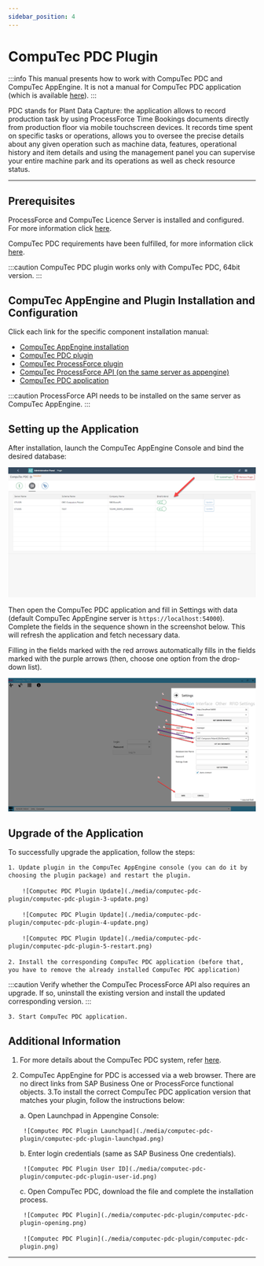 ```yaml
---
sidebar_position: 4
---
```


# CompuTec PDC Plugin

:::info
This manual presents how to work with CompuTec PDC and CompuTec AppEngine. It is not a manual for CompuTec PDC application (which is available [here](/docs/pdc/)).
:::

PDC stands for Plant Data Capture: the application allows to record production task by using ProcessForce Time Bookings documents directly from production floor via mobile touchscreen devices. It records time spent on specific tasks or operations, allows you to oversee the precise details about any given operation such as machine data, features, operational history and item details and using the management panel you can supervise your entire machine park and its operations as well as check resource status.

---

## Prerequisites

ProcessForce and CompuTec Licence Server is installed and configured. For more information click [here](/docs/processforce/administrator-guide/licensing/license-server/overview).

CompuTec PDC requirements have been fulfilled, for more information click [here](../administrators-guide/requirements.md).

:::caution
CompuTec PDC plugin works only with CompuTec PDC, 64bit version.
:::

## CompuTec AppEngine and Plugin Installation and Configuration

Click each link for the specific component installation manual:

- [CompuTec AppEngine installation](../administrators-guide/installation.md)
- [CompuTec PDC plugin](/docs/pdc/administrator-guide/installation/overview)
- [CompuTec ProcessForce plugin](../releases/plugins/processforce/download.md)
- [CompuTec ProcessForce API (on the same server as appengine)](/docs/processforce/releases/download#computec-processforce-api)
- [CompuTec PDC application](/docs/pdc/administrator-guide/installation/overview)

:::caution
ProcessForce API needs to be installed on the same server as CompuTec AppEngine.
:::

## Setting up the Application

After installation, launch the CompuTec AppEngine Console and bind the desired database:

![Computec PDC Plugin Database](./media/computec-pdc-plugin/computec-pdc-plugin-database.png)

Then open the CompuTec PDC application and fill in Settings with data (default CompuTec AppEngine server is `https://localhost:54000`). Complete the fields in the sequence shown in the screenshot below. This will refresh the application and fetch necessary data.

Filling in the fields marked with the red arrows automatically fills in the fields marked with the purple arrows (then, choose one option from the drop-down list).

![Computec PDC Plugin Settings](./media/computec-pdc-plugin/computec-pdc-plugin-settings.png)

## Upgrade of the Application

To successfully upgrade the application, follow the steps:

    1. Update plugin in the CompuTec AppEngine console (you can do it by choosing the plugin package) and restart the plugin.

        ![Computec PDC Plugin Update](./media/computec-pdc-plugin/computec-pdc-plugin-3-update.png)

        ![Computec PDC Plugin Update](./media/computec-pdc-plugin/computec-pdc-plugin-4-update.png)

        ![Computec PDC Plugin Update](./media/computec-pdc-plugin/computec-pdc-plugin-5-restart.png)

    2. Install the corresponding CompuTec PDC application (before that, you have to remove the already installed CompuTec PDC application)

:::caution
Verify whether the CompuTec ProcessForce API also requires an upgrade. If so, uninstall the existing version and install the updated corresponding version.
:::

    3. Start CompuTec PDC application.

## Additional Information

1. For more details about the CompuTec PDC system, refer [here](/docs/pdc/).
2. CompuTec AppEngine for PDC is accessed via a web browser. There are no direct links from SAP Business One or ProcessForce functional objects.
3.To install the correct CompuTec PDC application version that matches your plugin, follow the instructions below:

    a. Open Launchpad in Appengine Console:

        ![Computec PDC Plugin Launchpad](./media/computec-pdc-plugin/computec-pdc-plugin-launchpad.png)

    b. Enter login credentials (same as SAP Business One credentials).

        ![Computec PDC Plugin User ID](./media/computec-pdc-plugin/computec-pdc-plugin-user-id.png)

    c. Open CompuTec PDC, download the file and complete the installation process.

        ![Computec PDC Plugin](./media/computec-pdc-plugin/computec-pdc-plugin-opening.png)

        ![Computec PDC Plugin](./media/computec-pdc-plugin/computec-pdc-plugin.png)

---
